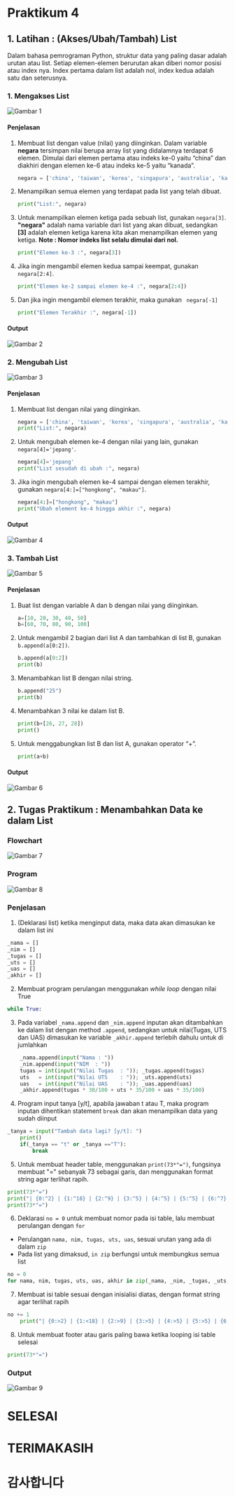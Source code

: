 # Praktikum 4

## 1.  Latihan : (Akses/Ubah/Tambah) List
Dalam bahasa pemrograman Python, struktur data yang paling dasar adalah urutan atau list. Setiap elemen-elemen berurutan akan diberi nomor posisi atau index nya. Index pertama dalam list adalah nol, index kedua adalah satu dan seterusnya.

### 1. Mengakses List
![Gambar 1](image/akseslist1.jpeg)

#### Penjelasan
1. Membuat list dengan value (nilai) yang diinginkan. Dalam variable <b>negara</b> tersimpan nilai berupa array list yang didalamnya terdapat 6 elemen. Dimulai dari elemen pertama atau indeks ke-0 yaitu “china” dan diakhiri dengan elemen ke-6 atau indeks ke-5 yaitu “kanada”.

	```python
	negara = ['china', 'taiwan', 'korea', 'singapura', 'australia', 'kanada']
    ```

2. Menampilkan semua elemen yang terdapat pada list yang telah dibuat.
	
    ```python
    print("List:", negara)
	```

3. Untuk menampilkan elemen ketiga pada sebuah list, gunakan `negara[3]`. <b>"negara"</b> adalah nama variable dari list yang akan dibuat, sedangkan <b>[3]</b> adalah elemen ketiga karena kita akan menampilkan elemen yang ketiga. <b>Note : Nomor indeks list selalu dimulai dari nol.</b>
	
    ```python
	print("Elemen ke-3 :", negara[3])
	```

4. Jika ingin mengambil elemen kedua sampai keempat, gunakan ` negara[2:4]`.
	```python
	print("Elemen ke-2 sampai elemen ke-4 :", negara[2:4])
	```

5. Dan jika ingin mengambil elemen terakhir, maka gunakan ` negara[-1]`
	
    ```python
	print("Elemen Terakhir :", negara[-1])
	```
#### Output
![Gambar 2](image/akseslist2.jpeg)

### 2. Mengubah List
![Gambar 3](image/ubahlist1.jpeg)

#### Penjelasan
1. Membuat list dengan nilai yang diinginkan.
	
    ```python
	negara = ['china', 'taiwan', 'korea', 'singapura', 'australia', 'kanada']
    print("List:", negara)
	```

2. Untuk mengubah elemen ke-4 dengan nilai yang lain, gunakan `negara[4]='jepang'`.

	```python
	negara[4]='jepang'
    print("List sesudah di ubah :", negara)
	```

3. Jika ingin mengubah elemen ke-4 sampai dengan elemen terakhir, gunakan `negara[4:]=["hongkong", "makau"]`.
	
    ```python
	negara[4:]=["hongkong", "makau"]
    print("Ubah element ke-4 hingga akhir :", negara)
	```
#### Output
![Gambar 4](image/ubahlist2.jpeg)

### 3. Tambah List
![Gambar 5](image/tambahlist1.jpeg)

#### Penjelasan
1. Buat list dengan variable A dan b dengan nilai yang diinginkan.
	
    ```python
	a=[10, 20, 30, 40, 50]
    b=[60, 70, 80, 90, 100]
    ```

2. Untuk mengambil 2 bagian dari list A dan tambahkan di list B, gunakan `b.append(a[0:2])`.

	```python
	b.append(a[0:2])
    print(b)
	```

3. Menambahkan list B dengan nilai string.

	```python
	b.append("25")
    print(b)
	```

4. Menambahkan 3 nilai ke dalam list B.
	```python
	print(b+[26, 27, 28])
    print()
    ```

5. Untuk menggabungkan list B dan list A, gunakan operator “+”.
	
    ```python
	print(a+b)
	```
#### Output
![Gambar 6](image/tambahlist2.jpeg)

## 2. Tugas Praktikum : Menambahkan Data ke dalam List
### Flowchart
![Gambar 7](image/flowchart.png)
### Program
![Gambar 8](image/praktikum1.jpeg)
### Penjelasan
1. (Deklarasi list) ketika menginput data, maka data akan dimasukan ke dalam list ini
```python
_nama = []
_nim = []
_tugas = []
_uts = []
_uas = []
_akhir = []
```

2. Membuat program perulangan menggunakan _while loop_ dengan nilai True
```python
while True:
```

3. Pada variabel `_nama.append` dan `_nim.append` inputan akan ditambahkan ke dalam list dengan method `.append`, sedangkan untuk nilai(Tugas, UTS dan UAS) dimasukan ke variable `_akhir.append` terlebih dahulu untuk di jumlahkan
```python
    _nama.append(input("Nama : "))
    _nim.append(input("NIM  : "))
    tugas = int(input("Nilai Tugas  : ")); _tugas.append(tugas)
    uts   = int(input("Nilai UTS    : ")); _uts.append(uts)
    uas   = int(input("Nilai UAS    : ")); _uas.append(uas)
    _akhir.append(tugas * 30/100 + uts * 35/100 + uas * 35/100)
```

4. Program input tanya [y/t], apabila jawaban t atau T, maka program inputan dihentikan statement `break` dan akan menampilkan data yang sudah diinput
```python
_tanya = input("Tambah data lagi? [y/t]: ")
    print()
    if(_tanya == "t" or _tanya =="T"):
        break
```

5. Untuk membuat header table, menggunakan `print(73*"=")`, fungsinya membuat "=" sebanyak 73 sebagai garis, dan menggunakan format string agar terlihat rapih. 
```python
print(73*"=")
print("| {0:^2} | {1:^18} | {2:^9} | {3:^5} | {4:^5} | {5:^5} | {6:^7} |".format("No", "Nama", "NIM", "Tugas", "UTS", "UAS", "Akhir"))
print(73*"=")
```

6. Deklarasi `no = 0` untuk membuat nomor pada isi table, lalu membuat perulangan dengan `for`
- Perulangan `nama, nim, tugas, uts, uas`, sesuai urutan yang ada di dalam `zip`
- Pada list yang dimaksud, `in zip` berfungsi untuk membungkus semua list
```python
no = 0
for nama, nim, tugas, uts, uas, akhir in zip(_nama, _nim, _tugas, _uts, _uas, _akhir):
```

7. Membuat isi table sesuai dengan inisialisi diatas, dengan format string agar terlihat rapih
```python
no += 1    
    print("| {0:>2} | {1:<18} | {2:>9} | {3:>5} | {4:>5} | {5:>5} | {6:>7.2f} |".format(no, nama, nim, tugas, uts, uas, akhir))
```

8. Untuk membuat footer atau garis paling bawa ketika looping isi table selesai
```python
print(73*"=")
```

### Output
![Gambar 9](image/praktikum2.jpeg)

# SELESAI
# TERIMAKASIH
# 감사합니다